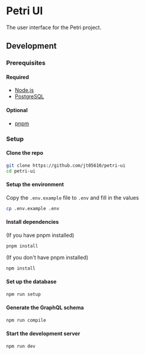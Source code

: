# Petri UI

The user interface for the Petri project.

## Development

### Prerequisites

#### Required

- [Node.js](https://nodejs.org/en/download/)
- [PostgreSQL](https://www.postgresql.org/download/)

#### Optional

- [pnpm](https://pnpm.js.org/en/installation)

### Setup

#### Clone the repo

```bash
git clone https://github.com/jt05610/petri-ui
cd petri-ui
```

#### Setup the environment

Copy the `.env.example` file to `.env` and fill in the values

```bash
cp .env.example .env
```

#### Install dependencies

(If you have pnpm installed)

```bash
pnpm install
```

(If you don't have pnpm installed)

```bash
npm install
```

#### Set up the database

```bash
npm run setup
```

#### Generate the GraphQL schema

```bash
npm run compile
```

#### Start the development server

```bash
npm run dev
```
